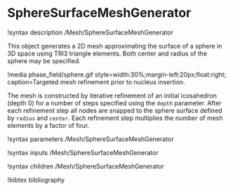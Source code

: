 # SphereSurfaceMeshGenerator

!syntax description /Mesh/SphereSurfaceMeshGenerator

This object generates a 2D mesh approximating the surface of a sphere in 3D space
using TRI3 triangle elements. Both center and radius of the sphere may be specified.

!media phase_field/sphere.gif style=width:30%;margin-left:20px;float:right;
       caption=Targeted mesh refinement prior to nucleus insertion.

The mesh is constructed by iterative refinement of an initial icosahedron (depth 0)
for a number of steps specified using the `depth` parameter. After each refinement step
all nodes are snapped to the sphere surface defined by `radius` and `center`.
Each refinement step multiplies the number of mesh elements by a factor of four.

!syntax parameters /Mesh/SphereSurfaceMeshGenerator

!syntax inputs /Mesh/SphereSurfaceMeshGenerator

!syntax children /Mesh/SphereSurfaceMeshGenerator

!bibtex bibliography
